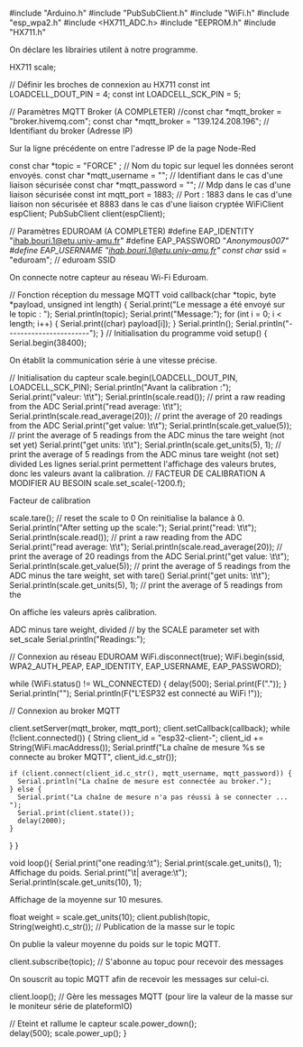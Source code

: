 #include "Arduino.h"
#include "PubSubClient.h"
#include "WiFi.h"
#include "esp_wpa2.h"
#include <HX711_ADC.h>
#include "EEPROM.h"
#include "HX711.h"

On déclare les librairies utilent à notre programme. 

HX711 scale;

// Définir les broches de connexion au HX711
const int LOADCELL_DOUT_PIN = 4;
const int LOADCELL_SCK_PIN = 5;

// Paramètres MQTT Broker (A COMPLETER)
//const char *mqtt_broker = "broker.hivemq.com"; 
const char *mqtt_broker = "139.124.208.196"; // Identifiant du broker (Adresse IP)


Sur la ligne précédente on entre l'adresse IP de la page Node-Red


const char *topic = "FORCE"
; // Nom du topic sur lequel les données seront envoyés. 
const char *mqtt_username = ""; // Identifiant dans le cas d'une liaison sécurisée
const char *mqtt_password = ""; // Mdp dans le cas d'une liaison sécurisée
const int mqtt_port = 1883; // Port : 1883 dans le cas d'une liaison non sécurisée et 8883 dans le cas d'une liaison cryptée
WiFiClient espClient; 
PubSubClient client(espClient); 


// Paramètres EDUROAM (A COMPLETER)
#define EAP_IDENTITY "ihab.bouri.1@etu.univ-amu.fr"
#define EAP_PASSWORD "*Anonymous007" 
#define EAP_USERNAME "ihab.bouri.1@etu.univ-amu.fr" 
const char* ssid = "eduroam"; // eduroam SSID

On connecte notre capteur au réseau Wi-Fi Eduroam.


// Fonction réception du message MQTT 
void callback(char *topic, byte *payload, unsigned int length) { 
  Serial.print("Le message a été envoyé sur le topic : "); 
  Serial.println(topic); 
  Serial.print("Message:"); 
  for (int i = 0; i < length; i++) { 
    Serial.print((char) payload[i]); 
  } 
  Serial.println(); 
  Serial.println("-----------------------"); 
}
// Initialisation du programme
void setup() { 
 Serial.begin(38400);
 
On établit la communication série à une vitesse précise. 
 
// Initialisation du capteur 
  scale.begin(LOADCELL_DOUT_PIN, LOADCELL_SCK_PIN);
  Serial.println("Avant la calibration :");
  Serial.print("valeur: \t\t");
  Serial.println(scale.read());     // print a raw reading from the ADC
  Serial.print("read average: \t\t");
  Serial.println(scale.read_average(20));   // print the average of 20 readings from the ADC
  Serial.print("get value: \t\t");
  Serial.println(scale.get_value(5));   // print the average of 5 readings from the ADC minus the tare weight (not set yet)
  Serial.print("get units: \t\t");
  Serial.println(scale.get_units(5), 1);  // print the average of 5 readings from the ADC minus tare weight (not set) divided
  Les lignes serial.print permettent l'affichage des valeurs brutes, donc les valeurs avant la calibration. 
// FACTEUR DE CALIBRATION A MODIFIER AU BESOIN
  scale.set_scale(-1200.f);
  
Facteur de calibration
  
  scale.tare();               // reset the scale to 0
On reinitialise la balance à 0.
  Serial.println("After setting up the scale:");
  Serial.print("read: \t\t");
  Serial.println(scale.read());                 // print a raw reading from the ADC
  Serial.print("read average: \t\t");
  Serial.println(scale.read_average(20));       // print the average of 20 readings from the ADC
  Serial.print("get value: \t\t");
  Serial.println(scale.get_value(5));   // print the average of 5 readings from the ADC minus the tare weight, set with tare()
  Serial.print("get units: \t\t");
  Serial.println(scale.get_units(5), 1);        // print the average of 5 readings from the 
  
On affiche les valeurs après calibration. 
  
  ADC minus tare weight, divided
            // by the SCALE parameter set with set_scale
  Serial.println("Readings:");
 
// Connexion au réseau EDUROAM 
  WiFi.disconnect(true);
  WiFi.begin(ssid, WPA2_AUTH_PEAP, EAP_IDENTITY, EAP_USERNAME, EAP_PASSWORD); 
  
  while (WiFi.status() != WL_CONNECTED) {
    delay(500);
    Serial.print(F("."));
  }
  Serial.println("");
  Serial.println(F("L'ESP32 est connecté au WiFi !"));
  
// Connexion au broker MQTT  
  
  client.setServer(mqtt_broker, mqtt_port); 
  client.setCallback(callback); 
  while (!client.connected()) { 
    String client_id = "esp32-client-"; 
    client_id += String(WiFi.macAddress()); 
    Serial.printf("La chaîne de mesure %s se connecte au broker MQTT", client_id.c_str()); 
 
    if (client.connect(client_id.c_str(), mqtt_username, mqtt_password)) { 
      Serial.println("La chaîne de mesure est connectée au broker."); 
    } else { 
      Serial.print("La chaîne de mesure n'a pas réussi à se connecter ... "); 
      Serial.print(client.state()); 
      delay(2000); 
    } 
  }
  }
 
void loop(){
Serial.print("one reading:\t");
  Serial.print(scale.get_units(), 1);
Affichage du poids. 
  Serial.print("\t| average:\t");
  Serial.println(scale.get_units(10), 1);
  
Affichage de la moyenne sur 10 mesures. 
  
  float weight = scale.get_units(10);
  client.publish(topic, String(weight).c_str()); // Publication de la masse sur le topic
  
On publie la valeur moyenne du poids sur le topic MQTT. 
  
  client.subscribe(topic); // S'abonne au topuc pour recevoir des messages
  
On souscrit au topic MQTT afin de recevoir les messages sur celui-ci. 
  
  client.loop(); // Gère les messages MQTT (pour lire la valeur de la masse sur le moniteur série de plateformIO)
 
 // Eteint et rallume le capteur
  scale.power_down();             
  delay(500);
  scale.power_up();
}
